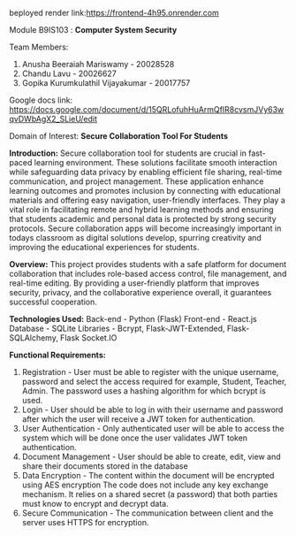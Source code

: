 beployed render link:https://frontend-4h95.onrender.com 


Module B9IS103 : **Computer System Security**

Team Members:
1) Anusha Beeraiah Mariswamy - 20028528
2) Chandu Lavu - 20026627
3) Gopika Kurumkulathil Vijayakumar - 20017757

Google docs link:
https://docs.google.com/document/d/15QRLofuhHuArmQfIR8cvsmJVy63wqvDWbAgX2_SLieU/edit 


Domain of Interest: 
**Secure Collaboration Tool For Students**

**Introduction:**
Secure collaboration tool for students are crucial in fast-paced learning environment. These solutions facilitate smooth interaction while safeguarding data privacy by enabling efficient file sharing, real-time communication, and project management. These application enhance learning outcomes and promotes inclusion by connecting with educational materials and offering easy navigation, user-friendly interfaces. They play a vital role in facilitating remote and hybrid learning methods and ensuring that students academic and personal data is protected by strong security protocols. Secure collaboration apps will become increasingly important in todays classroom as digital solutions develop, spurring creativity and improving the educational experiences for students.

**Overview:**
This project provides students with a safe platform for document collaboration that includes role-based access control, file management, and real-time editing. By providing a user-friendly platform that improves security, privacy, and the collaborative experience overall, it guarantees successful cooperation.

**Technologies Used:**
Back-end - Python (Flask) 
Front-end - React.js 
Database - SQLite 
Libraries - Bcrypt, Flask-JWT-Extended, Flask-SQLAlchemy, Flask Socket.IO


**Functional Requirements:**
1) Registration - User must be able to register with the unique username, password and select the access required for example, Student, Teacher, Admin. The password uses a hashing algorithm for which bcrypt is used.
2) Login - User should be able to log in with their username and password after which the user will receive a JWT token for authentication.
3) User Authentication - Only authenticated user will be able to access the system which will be done once the user validates JWT token authentication.
4) Document Management - User should be able to create, edit, view and share their documents stored in the database
5) Data Encryption - The content within the document will be encrypted using AES encryption The code does not include any key exchange mechanism. It relies on a shared secret (a password) that both parties must know to encrypt and decrypt data.
6) Secure Communication - The communication between client and the server uses HTTPS for encryption.





